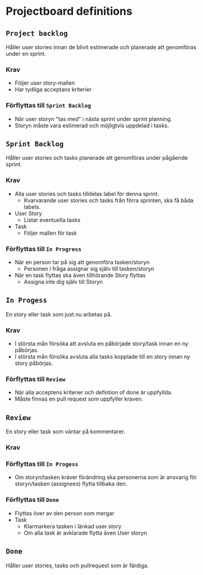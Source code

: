 # Projectboard definitions 

## `Project backlog` 
Håller user stories innan de blivit estimerade och planerade att genomföras under en sprint. 

### Krav
* Följer user story-mallen
* Har tydliga acceptans kriterier


### Förflyttas till `Sprint Backlog`
* När user storyn "tas med" i nästa sprint under sprint planning. 
* Storyn måste vara estimerad och möjligtvis uppdelad i tasks.
 
 
## `Sprint Backlog`
Håller user stories och tasks planerade att genomföras under pågående sprint. 

### Krav
* Alla user stories och tasks tilldelas label för denna sprint.
  * Kvarvarande user stories och tasks från förra sprinten, ska få båda labels.
* User Story 
  * Listar eventuella tasks
* Task
  * Följer mallen för task


### Förflyttas till `In Progress`
* När en person tar på sig att genomföra tasken/storyn 
  * Personen i fråga assignar sig själv till tasken/storyn 
* När en task flyttas ska även tillhörande Story flyttas
  * Assigna inte dig själv till Storyn
 
 
## `In Progess`
En story eller task som just nu arbetas på.

### Krav
* I största mån försöka att avsluta en påbörjade story/task innan en ny påbörjas.
* I största mån försöka avsluta alla tasks kopplade till en story innan ny story påbörjas.
 
### Förflyttas till `Review` 
* När alla acceptens kriterier och defintion of done är uppfyllda.
* Måste finnas en pull request som uppfyller kraven.
 
 
## `Review`
En story eller task som väntar på kommentarer.

### Krav

### Förflyttas till `In Progess`  
* Om storyn/tasken kräver förändring ska personerna som är ansvarig för storyn/tasken (assignees) flytta tillbaka den.

### Förflyttas till `Done`  
* Flyttas över av den person som mergar
* Task
  * Klarmarkera tasken i länkad user story
  * Om alla task är avklarade flytta även User storyn 
 
## `Done`
Håller user stories, tasks och pullrequest som är färdiga. 
 
  

 
